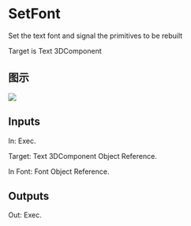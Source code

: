 # SetFont

Set the text font and signal the primitives to be rebuilt

Target is Text 3DComponent

## 图示

![]($-20221218-20351870.png)

## Inputs

In: Exec.

Target: Text 3DComponent Object Reference.

In Font: Font Object Reference.  

## Outputs

Out: Exec.

